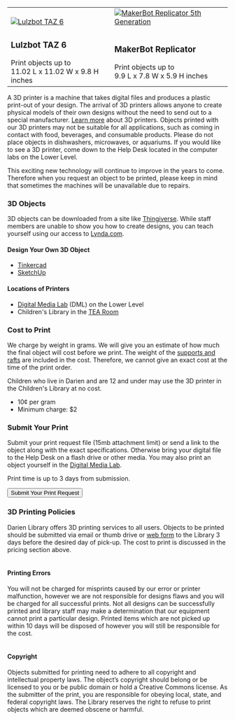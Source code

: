 <div class="table-responsive">
  <table class="table">
   <tbody>
      <tr>
         <td style="vertical-align:bottom">
            <a href="https://dar.to/2s9jZ4z"><img class="img-responsive" alt="Lulzbot TAZ 6" title="Lulzbot TAZ 6 Credit: Lulzbot®" src="/uploads/equipment/lulzbot_TAZ.jpg" /></a>
         </td>
         <td style="vertical-align:bottom">
            <a href="https://dar.to/2s9sUmC"><img class="img-responsive" alt="MakerBot Replicator 5th Generation" title="MakerBot Replicator 5th Generation Credit: MakerBot®" src="/uploads/equipment/makerbot_replicator.gif" /></a>
         </td>
      </tr>
      <tr>
         <td>
            <h3>Lulzbot TAZ 6</h3>
         Print objects up to
         <br />
         11.02 L x 11.02 W x 9.8 H inches
         </td>
         <td>
            <h3>MakerBot Replicator</h3>
         Print objects up to
         <br /> 
         9.9 L x 7.8 W x 5.9 H inches
      </td>
      </tr>
   </tbody>
  </table>
</div>

<div class="margin-bottom-20"></div>

A 3D printer is a machine that takes digital files and produces a plastic print-out of your design. The arrival of 3D printers allows anyone to create physical models of their own designs without the need to send out to a special manufacturer. [Learn more](http://www.3dprinter.net/reference/what-is-3d-printing "Learn more about 3D Printers") about 3D printers. Objects printed with our 3D printers may not be suitable for all applications, such as coming in contact with food, beverages, and consumable products. Please do not place objects in dishwashers, microwaves, or aquariums. If you would like to see a 3D printer, come down to the Help Desk located in the computer labs on the Lower Level.

This exciting new technology will continue to improve in the years to come. Therefore when you request an object to be printed, please keep in mind that sometimes the machines will be unavailable due to repairs.

<div class="margin-bottom-30"></div>

<div class="row">

<div class="col-md-4">

### 3D Objects

3D objects can be downloaded from a site like [Thingiverse](http://thingiverse.com "Thingiverse"). While staff members are unable to show you how to create designs, you can teach yourself using our access to [Lynda.com](https://www.lynda.com/portal/sip?org=darienlibrary.org "Lynda.com").

#### Design Your Own 3D Object

* [Tinkercad](http://tinkercad.com/ "Tinkercad")
* [SketchUp](http://www.sketchup.com/ "Sketch")


#### Locations of Printers

* [Digital Media Lab](/dml "Digital Media Lab") (DML) on the Lower Level
* Children's Library in the [TEA Room](/tearoom "TEA Room") 
</div>

<div class="col-md-4">

### Cost to Print

We charge by weight in grams. We will give you an estimate of how much the final object will cost before we print. The weight of the [supports and rafts](https://www.simplify3d.com/support/tutorials/rafts-skirts-and-brims/ "Supports and rafts") are included in the cost. Therefore, we cannot give an exact cost at the time of the print order. 

Children who live in Darien and are 12 and under may use the 3D printer in the Children's Library at no cost.

* 10¢ per gram
* Minimum charge: $2

</div>
<div class="col-md-4">

### Submit Your Print

Submit your print request file (15mb attachment limit) or send a link to the object along with the exact specifications. Otherwise bring your digital file to the Help Desk on a flash drive or other media. You may also print an object yourself in the [Digital Media Lab](/dml "Digital Media Lab").

Print time is up to 3 days from submission.

<div class="margin-bottom-20"></div>

<a href="/3D-print-request"><button class="btn-u btn-u-lg btn-u-dark-blue btn-block" type="button">Submit Your Print Request</button></a>
</div>
</div>
<div class="margin-bottom-30"></div>

### 3D Printing Policies
Darien Library offers 3D printing services to all users. Objects to be printed should be submitted via email or thumb drive or [web form](/3D-print-request "Web form") to the Library 3 days before the desired day of pick-up. The cost to print is discussed in the pricing section above.
<br />
<br />

#### Printing Errors    
You will not be charged for misprints caused by our error or printer malfunction, however we are not responsible for designs flaws and you will be charged for all successful prints. Not all designs can be successfully printed and library staff may make a determination that our equipment cannot print a particular design. Printed items which are not picked up within 10 days will be disposed of however you will still be responsible for the cost.
<br />
<br />

#### Copyright    
Objects submitted for printing need to adhere to all copyright and intellectual property laws. The object’s copyright should belong or be licensed to you or be public domain or hold a Creative Commons license. As the submitter of the print, you are responsible for obeying local, state, and federal copyright laws. The Library reserves the right to refuse to print objects which are deemed obscene or harmful.

<div class="margin-bottom-20"></div>